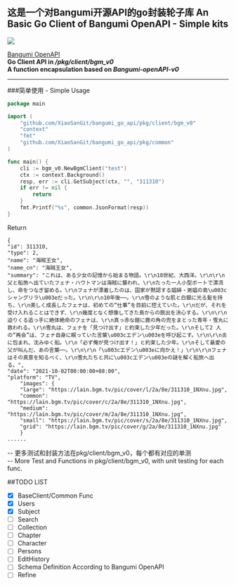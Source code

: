 
## 这是一个对Bangumi开源API的go封装轮子库 An Basic Go Client of Bangumi OpenAPI - Simple kits

![](https://img.shields.io/github/go-mod/go-version/gohugoio/hugo)

[Bangumi OpenAPI](https://bangumi.github.io/api) \
**Go Client API in */pkg/client/bgm_v0* \
A function encapsulation based on *Bangumi-openAPI-v0***

---
###简单使用 - Simple Usage

```go
package main

import (
	"github.com/XiaoSanGit/bangumi_go_api/pkg/client/bgm_v0"
	"context"
	"fmt"
	"github.com/XiaoSanGit/bangumi_go_api/pkg/common"
)

func main() {
	cli := bgm_v0.NewBgmClient("test")
	ctx := context.Background()
	resp, err := cli.GetSubject(ctx, "", "311310")
	if err != nil {
		return
	}
	fmt.Printf("%s", common.JsonFormat(resp))
}
```
Return
```
{
"id": 311310,
"type": 2,
"name": "海賊王女",
"name_cn": "海贼王女",
"summary": "これは、ある少女の記憶から始まる物語。\r\n18世紀、大西洋。\r\n\r\n父と船旅へ出ていたフェナ・ハウトマンは海賊に襲われ、\r\nたった一人小型ボートで漂流し、命をつなぎ留める。\r\nフェナが漂着したのは、国家が黙認する娼婦・男娼の島\u003cシャングリラ\u003eだった。\r\n\r\n10年後──。\r\n雪のような肌と白銀に光る髪を持ち、\r\n美しく成長したフェナは、初めての“仕事”を目前に控えていた。\r\nだが、それを受け入れることはできず、\r\n幾度となく想像してきた島からの脱出を決心する。\r\n\r\n迫りくる追っ手に絶体絶命のフェナは、\r\n真っ赤な鎧に鹿の角の兜をまとった青年・雪丸に救われる。\r\n雪丸は、フェナを「見つけ出す」と約束した少年だった。\r\nそして2 人の“再会”は、フェナ自身に眠っていた言葉\u003cエデン\u003eを呼び起こす。\r\n\r\n炎に包まれ、沈みゆく船。\r\n「必ず俺が見つけ出す！」と約束した少年。\r\nそして最愛の父が叫んだ、あの言葉──。\r\n\r\n「\u003cエデン\u003eに向かえ！」\r\n\r\nフェナはその真意を知るべく、\r\n雪丸たちと共に\u003cエデン\u003eの謎を解く船旅へ出る。",
"date": "2021-10-02T00:00:00+08:00",
"platform": "TV",
    "images": {
    "large": "https://lain.bgm.tv/pic/cover/l/2a/8e/311310_1NXnu.jpg",
    "common": "https://lain.bgm.tv/pic/cover/c/2a/8e/311310_1NXnu.jpg",
    "medium": "https://lain.bgm.tv/pic/cover/m/2a/8e/311310_1NXnu.jpg",
    "small": "https://lain.bgm.tv/pic/cover/s/2a/8e/311310_1NXnu.jpg",
    "grid": "https://lain.bgm.tv/pic/cover/g/2a/8e/311310_1NXnu.jpg"
    }
......
```

-- 更多测试和封装方法在pkg/client/bgm_v0，每个都有对应的单测 \
-- More Test and Functions in pkg/client/bgm_v0, with unit testing for each func.

##TODO LIST
- [x] BaseClient/Common Func
- [x] Users
- [x] Subject
- [ ] Search
- [ ] Collection
- [ ] Chapter
- [ ] Character
- [ ] Persons
- [ ] EditHistory
- [ ] Schema Definition According to Bangumi OpenAPI
- [ ] Refine